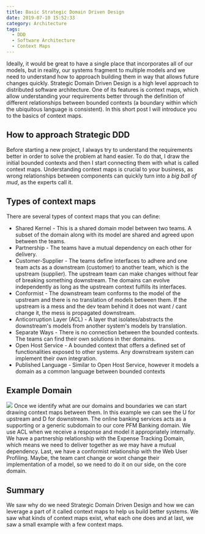 ```yaml
---
title: Basic Strategic Domain Driven Design
date: 2019-07-10 15:52:33
category: Architecture
tags: 
  - DDD
  - Software Architecture
  - Context Maps
---
```

Ideally, it would be great to have a single place that incorporates all of our models, but in reality, our systems fragment to multiple models and we need to understand how to approach building them in way that allows future changes quickly.
Strategic Domain Driven Design is a high level approach to distributed software architecture. One of its features is context maps, which allow understanding your requirements better through the definition of different relationships between bounded contexts (a boundary within which the ubiquitous language is consistent). In this short post I will introduce you to the basics of context maps.

## How to approach Strategic DDD
Before starting a new project, I always try to understand the requirements better in order to solve the problem at hand easier. To do that, I draw the initial bounded contexts and then I start connecting them with what is called context maps. Understanding context maps is crucial to your business, as wrong relationships between components can quickly turn into a *big ball of mud*, as the experts call it. 
## Types of context maps
There are several types of context maps that you can define:
  - Shared Kernel - This is a shared domain model between two teams. A subset of the domain along with its model are shared and agreed upon between the teams.
  - Partnership - The teams have a mutual dependency on each other for delivery.
  - Customer-Supplier - The teams define interfaces to adhere and one team acts as a downstream (customer) to another team, which is the upstream (supplier). The upstream team can make changes without fear of breaking something downstream. The domains can evolve independently as long as the upstream context fulfills its interfaces.
  - Conformist - The downstream team conforms to the model of the upstream and there is no translation of models between them. If the upstream is a mess and the dev team behind it does not want / cant change it, the mess is propagated downstream.
  - Anticorruption Layer (ACL) - A layer that isolates/abstracts the downstream's models from another system's models by translation.
  - Separate Ways - There is no connection between the bounded contexts. The teams can find their own solutions in ther domains.
  - Open Host Service - A bounded context that offers a defined set of functionalities exposed to other systems. Any downstream system can implement their own integration.
  - Published Language - Similar to Open Host Service, however it models a domain as a common language between bounded contexts

## Example Domain
![](./sddd.jpg)
Once we identify what are our domains and boundaries we can start drawing context maps between them. In this example we can see the U for upstream and D for downstream. The online banking services acts as a supporting or a generic subdomain to our core PFM Banking domain. We use ACL when we receive a response and model it appropriately internally. We have a partnership relationship with the Expense Tracking Domain, which means we need to deliver together as we may have a mutual dependency. Last, we have a conformist relationship with the Web User Profiling. Maybe, the team cant change or wont change their implementation of a model, so we need to do it on our side, on the core domain.


## Summary
We saw why do we need Strategic Domain Driven Design and how we can leverage a part of it called context maps to help us build better systems. We saw what kinds of context maps exist, what each one does and at last, we saw a small example with a few context maps.